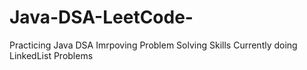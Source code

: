# Java-DSA-LeetCode-
Practicing Java DSA 
Imrpoving Problem Solving Skills
Currently doing LinkedList Problems
